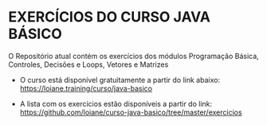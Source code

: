 # EXERCÍCIOS DO CURSO JAVA BÁSICO

O  Repositório atual contém os exercícios dos módulos Programação Básica, Controles, Decisões e Loops, Vetores e Matrizes

 - O curso está disponível gratuitamente a partir do link abaixo:    
   https://loiane.training/curso/java-basico
	
 - A lista com os exercícios estão disponíveis a partir do link: 
   https://github.com/loiane/curso-java-basico/tree/master/exercicios

   
